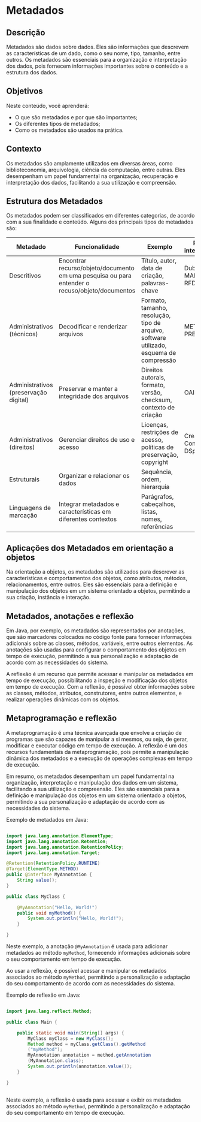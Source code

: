 # Metadados

## Descrição

Metadados são dados sobre dados. Eles são informações que descrevem as características de um dado, como o seu nome, tipo, tamanho, entre outros. Os metadados são essenciais para a organização e interpretação dos dados, pois fornecem informações importantes sobre o conteúdo e a estrutura dos dados.

## Objetivos

Neste conteúdo, você aprenderá:

- O que são metadados e por que são importantes;
- Os diferentes tipos de metadados;
- Como os metadados são usados na prática.

## Contexto

Os metadados são amplamente utilizados em diversas áreas, como biblioteconomia, arquivologia, ciência da computação, entre outras. Eles desempenham um papel fundamental na organização, recuperação e interpretação dos dados, facilitando a sua utilização e compreensão.

## Estrutura dos Metadados

Os metadados podem ser classificados em diferentes categorias, de acordo com a sua finalidade e conteúdo. Alguns dos principais tipos de metadados são:

| Metadado | Funcionalidade | Exemplo | Padrões internacionais |
| --- | --- | --- | --- |
| Descritivos | Encontrar recurso/objeto/documento em uma pesquisa ou para entender o recuso/objeto/documentos | Título, autor, data de criação, palavras-chave | Dublin Core, MARC 21, RFD |
| Administrativos (técnicos) | Decodificar e renderizar arquivos | Formato, tamanho, resolução, tipo de arquivo, software utilizado, esquema de compressão | METS, PREMIS |
| Administrativos (preservação digital) | Preservar e manter a integridade dos arquivos | Direitos autorais, formato, versão, checksum, contexto de criação | OAIS, PREMIS |
| Administrativos (direitos) | Gerenciar direitos de uso e acesso | Licenças, restrições de acesso, políticas de preservação, copyright | Creative Commons, DSpace |
| Estruturais | Organizar e relacionar os dados | Sequência, ordem, hierarquia |  |
| Linguagens de marcação | Integrar metadados e características em diferentes contextos | Parágrafos, cabeçalhos, listas, nomes, referências |  |

## Aplicações dos Metadados em orientação a objetos

Na orientação a objetos, os metadados são utilizados para descrever as características e comportamentos dos objetos, como atributos, métodos, relacionamentos, entre outros. Eles são essenciais para a definição e manipulação dos objetos em um sistema orientado a objetos, permitindo a sua criação, instância e interação.

## Metadados, anotações e reflexão

Em Java, por exemplo, os metadados são representados por anotações, que são marcadores colocados no código fonte para fornecer informações adicionais sobre as classes, métodos, variáveis, entre outros elementos. As anotações são usadas para configurar o comportamento dos objetos em tempo de execução, permitindo a sua personalização e adaptação de acordo com as necessidades do sistema.

A reflexão é um recurso que permite acessar e manipular os metadados em tempo de execução, possibilitando a inspeção e modificação dos objetos em tempo de execução. Com a reflexão, é possível obter informações sobre as classes, métodos, atributos, construtores, entre outros elementos, e realizar operações dinâmicas com os objetos.

## Metaprogramação e reflexão

A metaprogramação é uma técnica avançada que envolve a criação de programas que são capazes de manipular a si mesmos, ou seja, de gerar, modificar e executar código em tempo de execução. A reflexão é um dos recursos fundamentais da metaprogramação, pois permite a manipulação dinâmica dos metadados e a execução de operações complexas em tempo de execução.

Em resumo, os metadados desempenham um papel fundamental na organização, interpretação e manipulação dos dados em um sistema, facilitando a sua utilização e compreensão. Eles são essenciais para a definição e manipulação dos objetos em um sistema orientado a objetos, permitindo a sua personalização e adaptação de acordo com as necessidades do sistema.

Exemplo de metadados em Java:

```java

import java.lang.annotation.ElementType;
import java.lang.annotation.Retention;
import java.lang.annotation.RetentionPolicy;
import java.lang.annotation.Target;

@Retention(RetentionPolicy.RUNTIME)
@Target(ElementType.METHOD)
public @interface MyAnnotation {
    String value();
}

public class MyClass {

    @MyAnnotation("Hello, World!")
    public void myMethod() {
        System.out.println("Hello, World!");
    }

}

```

Neste exemplo, a anotação `@MyAnnotation` é usada para adicionar metadados ao método `myMethod`, fornecendo informações adicionais sobre o seu comportamento em tempo de execução.

Ao usar a reflexão, é possível acessar e manipular os metadados associados ao método `myMethod`, permitindo a personalização e adaptação do seu comportamento de acordo com as necessidades do sistema.

Exemplo de reflexão em Java:

```java

import java.lang.reflect.Method;

public class Main {

    public static void main(String[] args) {
        MyClass myClass = new MyClass();
        Method method = myClass.getClass().getMethod
        ("myMethod");
        MyAnnotation annotation = method.getAnnotation
        (MyAnnotation.class);
        System.out.println(annotation.value());
    }

}
    
```

Neste exemplo, a reflexão é usada para acessar e exibir os metadados associados ao método `myMethod`, permitindo a personalização e adaptação do seu comportamento em tempo de execução.
